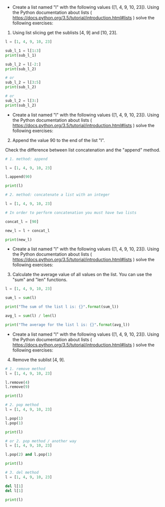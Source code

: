 * Create a list named "l" with the following values ([1, 4, 9, 10, 23]). Using the Python documentation about lists
( https://docs.python.org/3.5/tutorial/introduction.html#lists ) solve the following exercises:

1. Using list slicing get the sublists [4, 9] and [10, 23].

```python
l = [1, 4, 9, 10, 23]

sub_l_1 = l[1:3]
print(sub_l_1)

sub_l_2 = l[-2:]
print(sub_l_2)

# or
sub_l_2 = l[3:5]
print(sub_l_2)

# or
sub_l_2 = l[3:]
print(sub_l_2)
```

* Create a list named "l" with the following values ([1, 4, 9, 10, 23]). Using the Python documentation about lists
( https://docs.python.org/3.5/tutorial/introduction.html#lists ) solve the following exercises:

2. Append the value 90 to the end of the list "l".

Check the difference between list concatenation and the "append" method.

```python
# 1. method: append

l = [1, 4, 9, 10, 23]

l.append(90)

print(l)

# 2. method: concatenate a list with an integer

l = [1, 4, 9, 10, 23]

# In order to perform concatenation you must have two lists

concat_l = [90]

new_l = l + concat_l

print(new_l)
```


* Create a list named "l" with the following values ([1, 4, 9, 10, 23]).
Using the Python documentation about lists
( https://docs.python.org/3.5/tutorial/introduction.html#lists )
solve the following exercises:

3. Calculate the average value of all values on the list.
You can use the "sum" and "len" functions.

```python
l = [1, 4, 9, 10, 23]

sum_l = sum(l)

print("The sum of the list l is: {}".format(sum_l))

avg_l = sum(l) / len(l)

print("The average for the list l is: {}".format(avg_l))
```

* Create a list named "l" with the following values ([1, 4, 9, 10, 23]).
Using the Python documentation about lists ( https://docs.python.org/3.5/tutorial/introduction.html#lists )
solve the following exercises:

4. Remove the sublist [4, 9].

```python
# 1. remove method
l = [1, 4, 9, 10, 23]

l.remove(4)
l.remove(9)

print(l)

# 2. pop method
l = [1, 4, 9, 10, 23]

l.pop(1)
l.pop(1)

print(l)

# or 2. pop method / another way
l = [1, 4, 9, 10, 23]

l.pop(2) and l.pop(1)

print(l)

# 3. del method
l = [1, 4, 9, 10, 23]

del l[1]
del l[1]

print(l)
```
